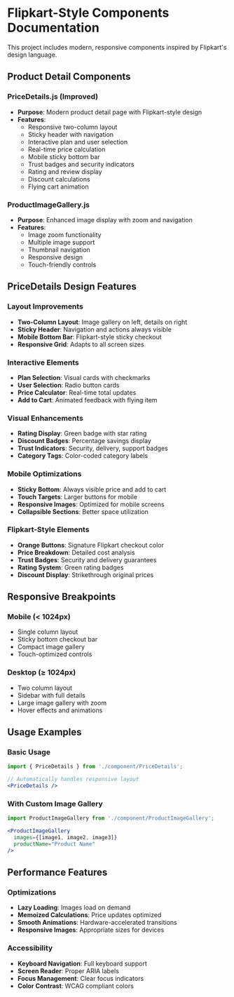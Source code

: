 # Flipkart-Style Components Documentation

This project includes modern, responsive components inspired by Flipkart's design language.

## Product Detail Components

### PriceDetails.js (Improved)
- **Purpose**: Modern product detail page with Flipkart-style design
- **Features**:
  - Responsive two-column layout
  - Sticky header with navigation
  - Interactive plan and user selection
  - Real-time price calculation
  - Mobile sticky bottom bar
  - Trust badges and security indicators
  - Rating and review display
  - Discount calculations
  - Flying cart animation

### ProductImageGallery.js
- **Purpose**: Enhanced image display with zoom and navigation
- **Features**:
  - Image zoom functionality
  - Multiple image support
  - Thumbnail navigation
  - Responsive design
  - Touch-friendly controls

## PriceDetails Design Features

### Layout Improvements
- **Two-Column Layout**: Image gallery on left, details on right
- **Sticky Header**: Navigation and actions always visible
- **Mobile Bottom Bar**: Flipkart-style sticky checkout
- **Responsive Grid**: Adapts to all screen sizes

### Interactive Elements
- **Plan Selection**: Visual cards with checkmarks
- **User Selection**: Radio button cards
- **Price Calculator**: Real-time total updates
- **Add to Cart**: Animated feedback with flying item

### Visual Enhancements
- **Rating Display**: Green badge with star rating
- **Discount Badges**: Percentage savings display
- **Trust Indicators**: Security, delivery, support badges
- **Category Tags**: Color-coded category labels

### Mobile Optimizations
- **Sticky Bottom**: Always visible price and add to cart
- **Touch Targets**: Larger buttons for mobile
- **Responsive Images**: Optimized for mobile screens
- **Collapsible Sections**: Better space utilization

### Flipkart-Style Elements
- **Orange Buttons**: Signature Flipkart checkout color
- **Price Breakdown**: Detailed cost analysis
- **Trust Badges**: Security and delivery guarantees
- **Rating System**: Green rating badges
- **Discount Display**: Strikethrough original prices

## Responsive Breakpoints

### Mobile (< 1024px)
- Single column layout
- Sticky bottom checkout bar
- Compact image gallery
- Touch-optimized controls

### Desktop (≥ 1024px)
- Two column layout
- Sidebar with full details
- Large image gallery with zoom
- Hover effects and animations

## Usage Examples

### Basic Usage
```jsx
import { PriceDetails } from './component/PriceDetails';

// Automatically handles responsive layout
<PriceDetails />
```

### With Custom Image Gallery
```jsx
import ProductImageGallery from './component/ProductImageGallery';

<ProductImageGallery 
  images={[image1, image2, image3]} 
  productName="Product Name" 
/>
```

## Performance Features

### Optimizations
- **Lazy Loading**: Images load on demand
- **Memoized Calculations**: Price updates optimized
- **Smooth Animations**: Hardware-accelerated transitions
- **Responsive Images**: Appropriate sizes for devices

### Accessibility
- **Keyboard Navigation**: Full keyboard support
- **Screen Reader**: Proper ARIA labels
- **Focus Management**: Clear focus indicators
- **Color Contrast**: WCAG compliant colors